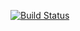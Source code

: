 [![Build Status](https://travis-ci.org/krasnobay/task-manager.svg?branch=develop)](https://travis-ci.org/krasnobay/task-manager)
